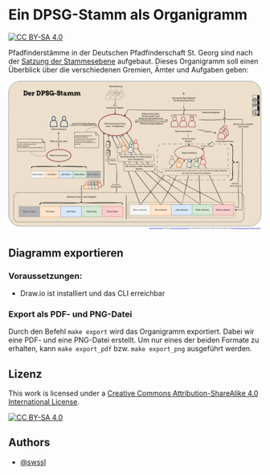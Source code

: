 
# Ein DPSG-Stamm als Organigramm
[![CC BY-SA 4.0][cc-by-sa-shield]][cc-by-sa]

Pfadfinderstämme in der Deutschen Pfadfinderschaft St. Georg sind nach der [Satzung der Stammesebene](https://dpsg.de/de/die-dpsg/ordnung-satzungen-interventionsordnung) aufgebaut. Dieses Organigramm soll einen Überblick über die verschiedenen Gremien, Ämter und Aufgaben geben:

[cc-by-sa-shield]: https://img.shields.io/badge/License-CC%20BY--SA%204.0-lightgrey.svg

![Der DPSG-Stamm als Organigramm](organigramm_stammesebene.png)

## Diagramm exportieren

### Voraussetzungen:
+ Draw.io ist installiert und das CLI erreichbar
  
### Export als PDF- und PNG-Datei
Durch den Befehl `make export` wird das Organigramm exportiert. Dabei wir eine PDF- und eine PNG-Datei erstellt. Um nur eines der beiden Formate zu erhalten, kann `make export_pdf` bzw. `make export_png` ausgeführt werden.

## Lizenz

This work is licensed under a
[Creative Commons Attribution-ShareAlike 4.0 International License][cc-by-sa].

[![CC BY-SA 4.0][cc-by-sa-image]][cc-by-sa]

[cc-by-sa]: http://creativecommons.org/licenses/by-sa/4.0/
[cc-by-sa-image]: https://licensebuttons.net/l/by-sa/4.0/88x31.png

## Authors

- [@swssl](https://www.github.com/swssl)

